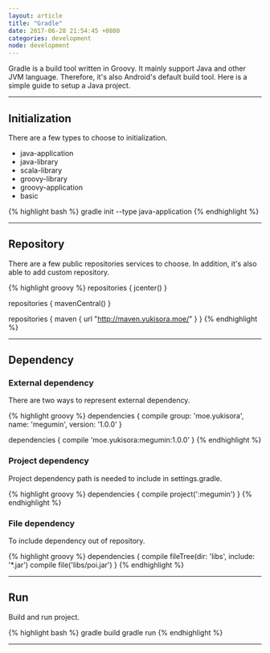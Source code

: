 ```yaml
---
layout: article
title: "Gradle"
date: 2017-06-28 21:54:45 +0800
categories: development
node: development
---
```


Gradle is a build tool written in Groovy. It mainly support Java and other JVM language. Therefore, it's also Android's default build tool. Here is a simple guide to setup a Java project.

---

## Initialization

There are a few types to choose to initialization.

* java-application
* java-library
* scala-library
* groovy-library
* groovy-application
* basic

{% highlight bash %}
gradle init --type java-application
{% endhighlight %}

---

## Repository

There are a few public repositories services to choose. In addition, it's also able to add custom repository.

{% highlight groovy %}
repositories {
    jcenter()
}

repositories {
    mavenCentral()
}

repositories {
    maven {
      url "http://maven.yukisora.moe/"
    }
}
{% endhighlight %}

---

## Dependency

### External dependency

There are two ways to represent external dependency.

{% highlight groovy %}
dependencies {
    compile group: 'moe.yukisora', name: 'megumin', version: '1.0.0'
}

dependencies {
    compile 'moe.yukisora:megumin:1.0.0'
}
{% endhighlight %}

### Project dependency

Project dependency path is needed to include in settings.gradle.

{% highlight groovy %}
dependencies {
    compile project(':megumin')
}
{% endhighlight %}

### File dependency

To include dependency out of repository.

{% highlight groovy %}
dependencies {
    compile fileTree(dir: 'libs', include: '*.jar')
    compile file('libs/poi.jar')
}
{% endhighlight %}

---

## Run

Build and run project.

{% highlight bash %}
gradle build
gradle run
{% endhighlight %}

---

